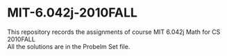 # MIT-6.042j-2010FALL
This repository records the assignments of course MIT 6.042j Math for CS 2010FALL  
All the solutions are in the Probelm Set file.
